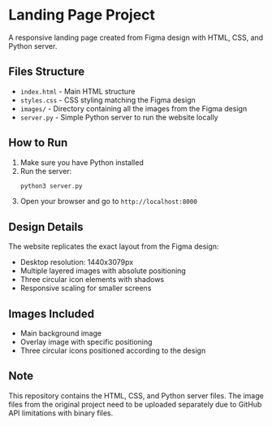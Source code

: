 # Landing Page Project

A responsive landing page created from Figma design with HTML, CSS, and Python server.

## Files Structure

- `index.html` - Main HTML structure
- `styles.css` - CSS styling matching the Figma design
- `images/` - Directory containing all the images from the Figma design
- `server.py` - Simple Python server to run the website locally

## How to Run

1. Make sure you have Python installed
2. Run the server:
   ```bash
   python3 server.py
   ```
3. Open your browser and go to `http://localhost:8000`

## Design Details

The website replicates the exact layout from the Figma design:
- Desktop resolution: 1440x3079px
- Multiple layered images with absolute positioning
- Three circular icon elements with shadows
- Responsive scaling for smaller screens

## Images Included

- Main background image
- Overlay image with specific positioning
- Three circular icons positioned according to the design

## Note

This repository contains the HTML, CSS, and Python server files. The image files from the original project need to be uploaded separately due to GitHub API limitations with binary files.